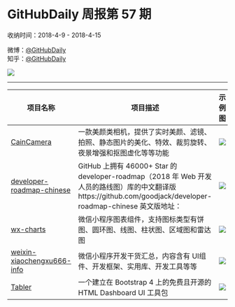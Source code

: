 # GitHubDaily 周报第 57 期

收纳时间：2018-4-9 - 2018-4-15

微博：[@GitHubDaily](https://weibo.com/GitHubDaily)    
知乎：[@GitHubDaily](https://www.zhihu.com/people/githubdaily)

![](https://raw.githubusercontent.com/GitHubDaily/GitHubDaily/master/assets/weixin.png)

---

项目名称 | 项目描述 | 示例图 | 微博
--- | --- | --- | ---
[CainCamera](https://github.com/CainKernel/CainCamera) | 一款美颜类相机，提供了实时美颜、滤镜、拍照、静态图片的美化、特效、裁剪旋转、夜景增强和抠图虚化等等功能 | ![](http://wx1.sinaimg.cn/large/006fiYtfly1fqabjxlbg7j31hi1qmnpf.jpg) | [![](https://raw.githubusercontent.com/GitHubDaily/GitHubDaily/master/assets/sina_logo.png)](https://weibo.com/5722964389/GbQZOosK6)
[developer-roadmap-chinese](https://github.com/kamranahmedse/developer-roadmap) |  GitHub 上拥有 46000+ Star 的 developer-roadmap（2018 年 Web 开发人员的路线图）库的中文翻译版https://github.com/goodjack/developer-roadmap-chinese 英文版地址： | ![](http://wx3.sinaimg.cn/large/006fiYtfly1fq6tmdkoynj314d2xcnjx.jpg) | [![](https://raw.githubusercontent.com/GitHubDaily/GitHubDaily/master/assets/sina_logo.png)](https://weibo.com/5722964389/GbHzjwpS8)
[wx-charts](https://github.com/xiaolin3303/wx-charts) | 微信小程序图表组件，支持图标类型有饼图、圆环图、线图、柱状图、区域图和雷达图 | ![](http://wx1.sinaimg.cn/large/006fiYtfly1fq6t403xqtj31i426s7wh.jpg) | [![](https://raw.githubusercontent.com/GitHubDaily/GitHubDaily/master/assets/sina_logo.png)](https://weibo.com/5722964389/Gby8OFveM)
[weixin-xiaochengxu666-info](https://github.com/xiaobei666/weixin-xiaochengxu666-info) | 微信小程序开发干货汇总，内容含有 UI组件、开发框架、实用库、开发工具等等 | ![](http://wx1.sinaimg.cn/large/006fiYtfly1fq6sr4xtszj31ge6v3kjm.jpg) | [![](https://raw.githubusercontent.com/GitHubDaily/GitHubDaily/master/assets/sina_logo.png)](https://weibo.com/5722964389/GboIkaWHr)
[Tabler](https://github.com/tabler/tabler) | 一个建立在 Bootstrap 4 上的免费且开源的 HTML Dashboard UI 工具包 | ![](http://wx4.sinaimg.cn/large/006fiYtfly1fq5lmvsx2mj31a40u7wl2.jpg) | [![](https://raw.githubusercontent.com/GitHubDaily/GitHubDaily/master/assets/sina_logo.png)](https://weibo.com/5722964389/GbfhPimLa)
